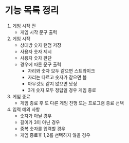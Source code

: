 # 기능 목록 정리

1. 게임 시작 전
    - 게임 시작 문구 출력
2. 게임 시작
    - 상대방 숫자 랜덤 저장
    - 사용자 숫자 제시
    - 사용자 숫자 판단
    - 경우에 따른 문구 출력
        - 자리와 숫자 모두 같으면 스트라이크
        - 자리는 다르고 숫자가 같으면 볼
        - 아무것도 같지 않으면 낫싱
        - 3개 숫자 모두 정답일 경우 게임 종료
3. 게임 종료
    - 게임 종료 후 또 다른 게임 진행 또는 프로그램 종료 선택
4. 입력 예외 사항
    - 숫자가 아닐 경우
    - 길이가 3이 아닌 경우
    - 중복 숫자를 입력할 경우
    - 게임 종료후 1,2를 선택하지 않을 경우